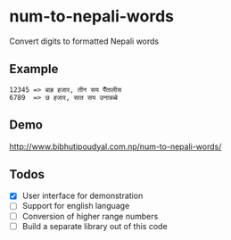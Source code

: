 # num-to-nepali-words
Convert digits to formatted Nepali words

## Example
```
12345 => बाह्र हजार, तीन सय पैँतालीस
6789  => छ हजार, सात सय उनान्नब्बे
```

## Demo
http://www.bibhutipoudyal.com.np/num-to-nepali-words/

## Todos
- [x] User interface for demonstration
- [ ] Support for english language
- [ ] Conversion of higher range numbers
- [ ] Build a separate library out of this code
